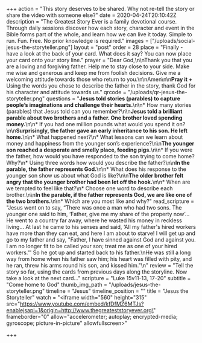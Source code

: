 +++
action = "This story deserves to be shared. Why not re-tell the story or share the video with someone else?"
date = 2020-04-24T20:10:42Z
description = "The Greatest Story Ever is a family devotional course.  Through daily sessions discover how each story, character and event in the Bible forms part of the whole, and learn how we can live it today. Simple to run. Fun. Free. No prior knowledge is required."
images = ["/uploads/social-jesus-the-storyteller.png"]
layout = "post"
order = 28
place = "Finally - have a look at the back of your card. What does it say? You can now place your card onto your story line."
prayer = "Dear God,\n\nThank you that you are a loving and forgiving father. Help me to stay close to your side. Make me wise and generous and keep me from foolish decisions. Give me a welcoming attitude towards those who return to you.\n\nAmen\n\n**Pray it +**     Using the words you chose to describe the father in the story, thank God for his character and attitude towards us."
qrcode = "/uploads/qr-jesus-the-storyteller.png"
questions = "**Jesus told stories (parables) to capture people’s imaginations and challenge their hearts.**\n\n* How many stories (parables) that Jesus told can you remember?\n\n**Jesus told a brilliant parable about two brothers and a father. One brother loved spending money.**\n\n* If you had one million pounds what would you spend it on?\n\n**Surprisingly, the father gave an early inheritance to his son. He left home.**\n\n* What happened next?\n* What lessons can we learn about money and happiness from the younger son’s experience?\n\n**The younger son reached a desperate and smelly place, feeding pigs.**\n\n* If you were the father, how would you have responded to the son trying to come home? Why?\n* Using three words how would you describe the father?\n\n**In the parable, the father represents God.**\n\n* What does his response to the younger son show us about what God is like?\n\n**The older brother felt angry that the younger brother had been let off the hook.**\n\n* When are we tempted to feel like that?\n* Choose one word to describe each brother.\n\n**In the parable, if the father represents God, we are like one of the two brothers.**\n\n* Which are you most like and why?"
read_scripture = "Jesus went on to say, “There was once a man who had two sons. The younger one said to him, ‘Father, give me my share of the property now’... He went to a country far away, where he wasted his money in reckless living... At last he came to his senses and said, ‘All my father's hired workers have more than they can eat, and here I am about to starve! I will get up and go to my father and say, \"Father, I have sinned against God and against you. I am no longer fit to be called your son; treat me as one of your hired workers.\"' So he got up and started back to his father.\nHe was still a long way from home when his father saw him; his heart was filled with pity, and he ran, threw his arms round his son, and kissed him.\"\n"
review = "Tell the story so far, using the cards from previous days along the storyline.  Now take a look at the next card…"
scripture = "Luke 15v11-13, 17-20"
subtitle = "Come home to God"
thumb_img_path = "/uploads/jesus-the-storyteller.png"
timeline = "Jesus"
timeline_position = ""
title = "Jesus the Storyteller"
watch = "<iframe width=\"560\" height=\"315\" src=\"https://www.youtube.com/embed/kfDfMZ6MTJs?enablejsapi=1&origin=http://www.thegreateststoryever.org\" frameborder=\"0\" allow=\"accelerometer; autoplay; encrypted-media; gyroscope; picture-in-picture\" allowfullscreen></iframe>"

+++
